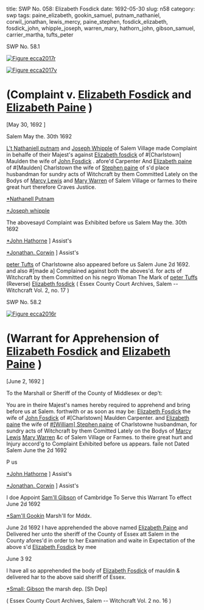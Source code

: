 title: SWP No. 058: Elizabeth Fosdick
date: 1692-05-30
slug: n58
category: swp
tags: paine_elizabeth, gookin_samuel, putnam_nathaniel, corwil_jonathan, lewis_mercy, paine_stephen, fosdick_elizabeth, fosdick_john, whipple_joseph, warren_mary, hathorn_john, gibson_samuel, carrier_martha, tufts_peter




<div markdown class="doc" id="n58.1">

<div class="doc_id">SWP No. 58.1</div>



<span markdown class="figure">[![Figure ecca2017r](archives/ecca/thumb/ecca2017r.jpg)](archives/ecca/large/ecca2017r.jpg)</span>



<span markdown class="figure">[![Figure ecca2017v](archives/ecca/thumb/ecca2017v.jpg)](archives/ecca/large/ecca2017v.jpg)</span>


# (Complaint v. [Elizabeth Fosdick](/tag/fosdick_elizabeth.html) and [Elizabeth Paine](/tag/paine_elizabeth.html) )

[May 30, 1692 ]

Salem May the. 30th 1692   

[L't Nathaniell putnam](/tag/putnam_nathaniel.html) and [Joseph Whipple](/tag/whipple_joseph.html) of Salem Village made Complaint in behalfe of their Majest's against [Elizabeth fosdick](/tag/fosdick_elizabeth.html) of #[Charlstown] Maulden the wife of [John Fosdick](/tag/fosdick_john.html) . afore'd Carpenter And [Elizabeth paine](/tag/paine_elizabeth.html) of #[Maulden] Charlstown the wife of [Stephen paine](/tag/paine_stephen.html) of s'd place husbandman for sundry acts of Witchcraft by them Committed Lately on the Bodys of [Marcy Lewis](/tag/lewis_mercy.html) and [Mary Warren](/tag/warren_mary.html) of Salem Village or farmes to theire great hurt therefore Craves Justice.

[*Nathanell Putnam](/tag/putnam_nathaniel.html)

[*Joseph whipple](/tag/whipple_joseph.html)

The abovesayd Complaint was Exhibited before us Salem May the. 30th 1692

[*John Hathorne](/tag/hathorn_john.html) ] Assist's

[*Jonathan. Corwin](/tag/corwil_jonathan.html) ] Assist's

[peter Tufts](/tag/tufts_peter.html) of Charlstowne also appeared before us Salem June 2d 1692. and also #[made a] Complained against both the aboves'd. for acts of Witchcraft by them Committed on his negro Woman
The Mark of [peter Tuffs](/tag/tufts_peter.html) (Reverse)  [Elizabeth fosdick](/tag/fosdick_elizabeth.html) ( Essex County Court Archives, Salem -- Witchcraft Vol. 2, no. 17 )

</div>



<div markdown class="doc" id="n58.2">

<div class="doc_id">SWP No. 58.2</div>



<span markdown class="figure">[![Figure ecca2016r](archives/ecca/thumb/ecca2016r.jpg)](archives/ecca/large/ecca2016r.jpg)</span>


# (Warrant for Apprehension of [Elizabeth Fosdick](/tag/fosdick_elizabeth.html) and [Elizabeth Paine](/tag/paine_elizabeth.html) )

[June 2, 1692 ]

To the Marshall or Sheriff of the County of Middlesex or dep't: 

You are in theire Majest's names hereby required to apprehend and bring before us at Salem. forthwith or as soon as may be: [Elizabeth Fosdick](/tag/fosdick_elizabeth.html) the wife of [John Fosdick](/tag/fosdick_john.html) of #[Charlstown] Maulden Carpenter. and [Elizabeth paine](/tag/paine_elizabeth.html) the wife of [#[William] Stephen paine](/tag/paine_stephen.html) of Charlstowne husbandman, for sundry acts of Witchcraft by them Comitted Lately on the Bodys of [Marcy Lewis](/tag/lewis_mercy.html) [Mary Warren](/tag/warren_mary.html) &c of Salem Village or Farmes. to theire great hurt and Injury accord'g to Complaint Exhibited before us appears. faile not Dated Salem June the 2d 1692 

P us

[*John Hathorne](/tag/hathorn_john.html) ] Assist's

[*Jonathan. Corwin](/tag/corwil_jonathan.html) ] Assist's

I doe Appoint [Sam'll Gibson](/tag/gibson_samuel.html) of Cambridge To Serve this Warrant To effect June 2d 1692 

[*Sam'll Gookin](/tag/gookin_samuel.html) Marsh'll for Mddx.

June 2d 1692 I have apprehended the above named [Elizabeth Paine](/tag/paine_elizabeth.html) and Delivered her unto the sheriff of the County of Essex att Salem in the County afores'd in order to her Examination and waite in Expectation of the above s'd [Elizabeth Fosdick](/tag/fosdick_elizabeth.html) by mee

June 3 92

I have all so apprehended the body of [Elizabeth Fosdick](/tag/fosdick_elizabeth.html) of mauldin & delivered har to the above said sheriff of Essex.

[*Small: Gibson](/tag/gibson_samuel.html) the marsh dep. [Sh Dep]

( Essex County Court Archives, Salem -- Witchcraft Vol. 2 no. 16 )


</div>

